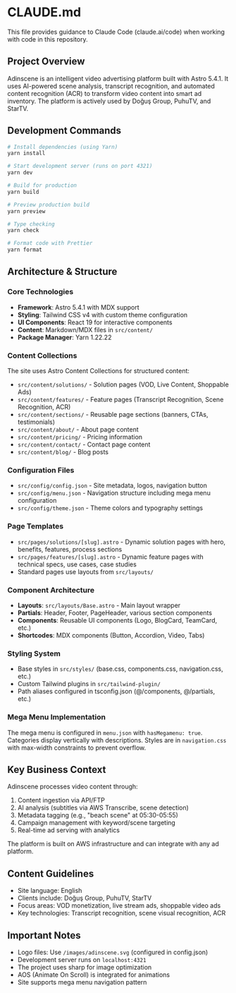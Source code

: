 # CLAUDE.md

This file provides guidance to Claude Code (claude.ai/code) when working with code in this repository.

## Project Overview

Adinscene is an intelligent video advertising platform built with Astro 5.4.1. It uses AI-powered scene analysis, transcript recognition, and automated content recognition (ACR) to transform video content into smart ad inventory. The platform is actively used by Doğuş Group, PuhuTV, and StarTV.

## Development Commands

```bash
# Install dependencies (using Yarn)
yarn install

# Start development server (runs on port 4321)
yarn dev

# Build for production
yarn build

# Preview production build
yarn preview

# Type checking
yarn check

# Format code with Prettier
yarn format
```

## Architecture & Structure

### Core Technologies
- **Framework**: Astro 5.4.1 with MDX support
- **Styling**: Tailwind CSS v4 with custom theme configuration
- **UI Components**: React 19 for interactive components
- **Content**: Markdown/MDX files in `src/content/`
- **Package Manager**: Yarn 1.22.22

### Content Collections

The site uses Astro Content Collections for structured content:

- `src/content/solutions/` - Solution pages (VOD, Live Content, Shoppable Ads)
- `src/content/features/` - Feature pages (Transcript Recognition, Scene Recognition, ACR)
- `src/content/sections/` - Reusable page sections (banners, CTAs, testimonials)
- `src/content/about/` - About page content
- `src/content/pricing/` - Pricing information
- `src/content/contact/` - Contact page content
- `src/content/blog/` - Blog posts

### Configuration Files

- `src/config/config.json` - Site metadata, logos, navigation button
- `src/config/menu.json` - Navigation structure including mega menu configuration
- `src/config/theme.json` - Theme colors and typography settings

### Page Templates

- `src/pages/solutions/[slug].astro` - Dynamic solution pages with hero, benefits, features, process sections
- `src/pages/features/[slug].astro` - Dynamic feature pages with technical specs, use cases, case studies
- Standard pages use layouts from `src/layouts/`

### Component Architecture

- **Layouts**: `src/layouts/Base.astro` - Main layout wrapper
- **Partials**: Header, Footer, PageHeader, various section components
- **Components**: Reusable UI components (Logo, BlogCard, TeamCard, etc.)
- **Shortcodes**: MDX components (Button, Accordion, Video, Tabs)

### Styling System

- Base styles in `src/styles/` (base.css, components.css, navigation.css, etc.)
- Custom Tailwind plugins in `src/tailwind-plugin/`
- Path aliases configured in tsconfig.json (@/components, @/partials, etc.)

### Mega Menu Implementation

The mega menu is configured in `menu.json` with `hasMegamenu: true`. Categories display vertically with descriptions. Styles are in `navigation.css` with max-width constraints to prevent overflow.

## Key Business Context

Adinscene processes video content through:
1. Content ingestion via API/FTP
2. AI analysis (subtitles via AWS Transcribe, scene detection)
3. Metadata tagging (e.g., "beach scene" at 05:30-05:55)
4. Campaign management with keyword/scene targeting
5. Real-time ad serving with analytics

The platform is built on AWS infrastructure and can integrate with any ad platform.

## Content Guidelines

- Site language: English
- Clients include: Doğuş Group, PuhuTV, StarTV
- Focus areas: VOD monetization, live stream ads, shoppable video ads
- Key technologies: Transcript recognition, scene visual recognition, ACR

## Important Notes

- Logo files: Use `/images/adinscene.svg` (configured in config.json)
- Development server runs on `localhost:4321`
- The project uses sharp for image optimization
- AOS (Animate On Scroll) is integrated for animations
- Site supports mega menu navigation pattern